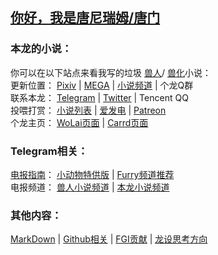 ## [你好，我是唐尼瑞姆/唐门](https://www.pixiv.net/novel/show.php?id=11775832)  

### 本龙的小说：
你可以在以下站点来看我写的垃圾
[兽人](https://zh.wikipedia.org/zh/%E7%8D%B8%E8%BF%B7)/
[兽化](https://baike.baidu.com/item/TransFur)小说：  
更新位置：
[Pixiv](https://www.pixiv.net/member.php?id=16721009) | 
[MEGA](https://mega.nz/#F!bJRx1KLT!_XN_92cmsPGypMMrcWYz1A) | 
[小说频道](https://t.me/s/TNTwwxs) |
个龙Q群  
联系本龙：
[Telegram](https://t.me/TNT_wwxs) |
[Twitter](https://twitter.com/TNTwwxs) |
Tencent QQ  
投喂打赏：
[小说列表](https://kdocs.cn/l/slkWbodUc) |
[爱发电](https://afdian.net/@TNTwwxs) |
[Patreon](https://www.patreon.com/join/TNTwwxs)  
个龙主页：
[WoLai页面](https://www.wolai.com/aX5dqDoEbhBMZxb9WDUTfw) |
[Carrd页面](https://DowneyRem.carrd.co)   


### Telegram相关：
[电报指南](https://telegra.ph/TNTwwxs-01-08-06)： 
[小动物特供版](https://telegra.ph/TNTwwxs-09-08-06) | 
[Furry频道推荐](https://telegra.ph/TNTwwxs-02-08-06)  
电报频道：
[兽人小说频道](https://t.me/FurryNovels) | 
[本龙小说频道](https://t.me/s/TNTwwxs) 


### 其他内容：
[MarkDown](MarkDown.md) | 
[Github相关](GitHub.md) | 
[FGI贡献](FGI.md) | 
[龙设思考方向](CreateADragon.md) 

